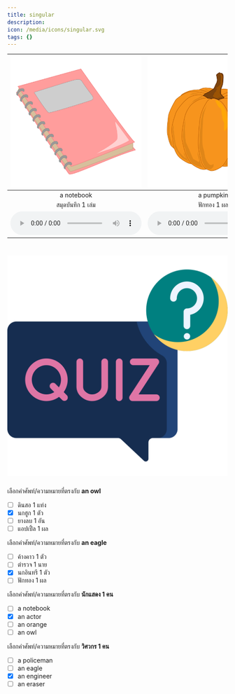 ```yaml
---
title: singular
description: 
icon: /media/icons/singular.svg
tags: {}
---
```


<div class="carrousel">


|![](/media/img/singular/a&#x20;notebook.svg)|![](/media/img/singular/a&#x20;pumpkin.svg)|![](/media/img/singular/a&#x20;lemon.svg)|![](/media/img/singular/a&#x20;bird.svg)|![](/media/img/singular/a&#x20;bat.svg)|![](/media/img/singular/a&#x20;teacher.svg)|![](/media/img/singular/a&#x20;pan.svg)|![](/media/img/singular/a&#x20;pencil.svg)|![](/media/img/singular/an&#x20;apple.svg)|![](/media/img/singular/an&#x20;owl.svg)|![](/media/img/singular/an&#x20;artist.svg)|![](/media/img/singular/an&#x20;orange.svg)|![](/media/img/singular/an&#x20;eraser.svg)|![](/media/img/singular/an&#x20;actor.svg)|![](/media/img/singular/an&#x20;engineer.svg)|![](/media/img/singular/an&#x20;eagle.svg)|![](/media/img/singular/a&#x20;policeman.svg)|
| :----: | :----: | :----: | :----: | :----: | :----: | :----: | :----: | :----: | :----: | :----: | :----: | :----: | :----: | :----: | :----: | :----: |
|a notebook|a pumpkin|a lemon|a bird|a bat|a teacher|a pan|a pencil|an apple|an owl|an artist|an orange|an eraser|an actor|an engineer|an eagle|a policeman|
|สมุดบันทึก 1 เล่ม|ฟักทอง 1 ผล|มะนาว 1 ผล|นก 1 ตัว|ค้างคาว 1 ตัว|ครู 1 คน|กระทะ 1 อัน|ดินสอ 1 แท่ง|แอปเปิ้ล 1 ผล|นกฮูก 1 ตัว|ศิลปิน 1 คน|ส้ม 1 ลูก|ยางลบ 1 อัน|นักแสดง 1 คน|วิศวกร 1 คน|นกอินทรี 1 ตัว|ตํารวจ 1 นาย|
|![](/media/audio/a&#x20;notebook.mp3)|![](/media/audio/a&#x20;pumpkin.mp3)|![](/media/audio/a&#x20;lemon.mp3)|![](/media/audio/a&#x20;bird.mp3)|![](/media/audio/a&#x20;bat.mp3)|![](/media/audio/a&#x20;teacher.mp3)|![](/media/audio/a&#x20;pan.mp3)|![](/media/audio/a&#x20;pencil.mp3)|![](/media/audio/an&#x20;apple.mp3)|![](/media/audio/an&#x20;owl.mp3)|![](/media/audio/an&#x20;artist.mp3)|![](/media/audio/an&#x20;orange.mp3)|![](/media/audio/an&#x20;eraser.mp3)|![](/media/audio/an&#x20;actor.mp3)|![](/media/audio/an&#x20;engineer.mp3)|![](/media/audio/an&#x20;eagle.mp3)|![](/media/audio/a&#x20;policeman.mp3)|

</div>



# ![icon](/media/icons/quiz.svg) 


 เลือกคำศัพท์/ความหมายที่ตรงกับ **an owl**
 - [ ] ดินสอ 1 แท่ง
 - [x] นกฮูก 1 ตัว
 - [ ] ยางลบ 1 อัน
 - [ ] แอปเปิ้ล 1 ผล

 เลือกคำศัพท์/ความหมายที่ตรงกับ **an eagle**
 - [ ] ค้างคาว 1 ตัว
 - [ ] ตํารวจ 1 นาย
 - [x] นกอินทรี 1 ตัว
 - [ ] ฟักทอง 1 ผล

 เลือกคำศัพท์/ความหมายที่ตรงกับ **นักแสดง 1 คน**
 - [ ] a notebook
 - [x] an actor
 - [ ] an orange
 - [ ] an owl

 เลือกคำศัพท์/ความหมายที่ตรงกับ **วิศวกร 1 คน**
 - [ ] a policeman
 - [ ] an eagle
 - [x] an engineer
 - [ ] an eraser
